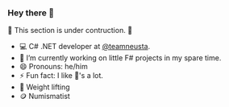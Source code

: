 ### Hey there 👋

  🚧 This section is under contruction. 🚧

- 💻 C# .NET developer at [@teamneusta](https://github.com/teamneusta).
- 🔭 I’m currently working on little F# projects in my spare time.
- 😄 Pronouns: he/him
- ⚡ Fun fact: I like 🥑's a lot.
- 💪 Weight lifting
- 🪙 Numismatist

<!--
**CaptnCodr/CaptnCodr** is a ✨ _special_ ✨ repository because its `README.md` (this file) appears on your GitHub profile.

Here are some ideas to get you started:

- 🌱 I’m currently learning ...
- 👯 I’m looking to collaborate on ...
- 🤔 I’m looking for help with ...
- 💬 Ask me about ...
- 📫 How to reach me: ...
-->
